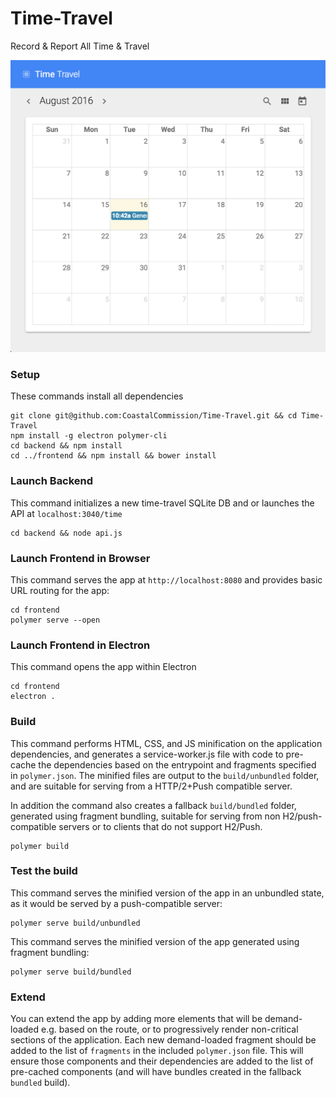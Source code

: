 # Time-Travel
Record & Report All Time & Travel

![Time-Travel](https://github.com/CoastalCommission/Time-Travel/blob/master/frontend/images/screenshot.png?raw=true)

### Setup

These commands install all dependencies

    git clone git@github.com:CoastalCommission/Time-Travel.git && cd Time-Travel
    npm install -g electron polymer-cli
    cd backend && npm install
    cd ../frontend && npm install && bower install

### Launch Backend

This command initializes a new time-travel SQLite DB and or launches the API at `localhost:3040/time`

    cd backend && node api.js

### Launch Frontend in Browser

This command serves the app at `http://localhost:8080` and provides basic URL
routing for the app:

    cd frontend
    polymer serve --open

### Launch Frontend in Electron

This command opens the app within Electron

    cd frontend
    electron .

### Build

This command performs HTML, CSS, and JS minification on the application
dependencies, and generates a service-worker.js file with code to pre-cache the
dependencies based on the entrypoint and fragments specified in `polymer.json`.
The minified files are output to the `build/unbundled` folder, and are suitable
for serving from a HTTP/2+Push compatible server.

In addition the command also creates a fallback `build/bundled` folder,
generated using fragment bundling, suitable for serving from non
H2/push-compatible servers or to clients that do not support H2/Push.

    polymer build

### Test the build

This command serves the minified version of the app in an unbundled state, as it would
be served by a push-compatible server:

    polymer serve build/unbundled

This command serves the minified version of the app generated using fragment bundling:

    polymer serve build/bundled

### Extend

You can extend the app by adding more elements that will be demand-loaded
e.g. based on the route, or to progressively render non-critical sections
of the application.  Each new demand-loaded fragment should be added to the
list of `fragments` in the included `polymer.json` file.  This will ensure
those components and their dependencies are added to the list of pre-cached
components (and will have bundles created in the fallback `bundled` build).
